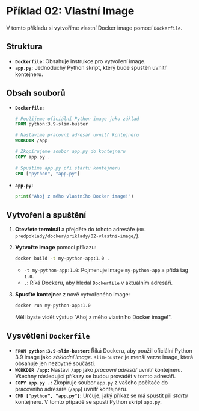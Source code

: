 # Příklad 02: Vlastní Image

V tomto příkladu si vytvoříme vlastní Docker image pomocí `Dockerfile`.

## Struktura

*   **`Dockerfile`:** Obsahuje instrukce pro vytvoření image.
*   **`app.py`:** Jednoduchý Python skript, který bude spuštěn uvnitř kontejneru.

## Obsah souborů

*   **`Dockerfile`:**

    ```dockerfile
    # Použijeme oficiální Python image jako základ
    FROM python:3.9-slim-buster

    # Nastavíme pracovní adresář uvnitř kontejneru
    WORKDIR /app

    # Zkopírujeme soubor app.py do kontejneru
    COPY app.py .

    # Spustíme app.py při startu kontejneru
    CMD ["python", "app.py"]
    ```

*   **`app.py`:**

    ```python
    print("Ahoj z mého vlastního Docker image!")

    ```

## Vytvoření a spuštění

1.  **Otevřete terminál** a přejděte do tohoto adresáře (`00-predpoklady/docker/priklady/02-vlastni-image/`).
2.  **Vytvořte image** pomocí příkazu:

    ```bash
    docker build -t my-python-app:1.0 .
    ```

    *   `-t my-python-app:1.0`:  Pojmenuje image `my-python-app` a přidá tag `1.0`.
    *   `.`:  Říká Dockeru, aby hledal `Dockerfile` v aktuálním adresáři.

3.  **Spusťte kontejner** z nově vytvořeného image:

    ```bash
    docker run my-python-app:1.0
    ```

    Měli byste vidět výstup "Ahoj z mého vlastního Docker image!".

## Vysvětlení `Dockerfile`

*   **`FROM python:3.9-slim-buster`:**  Říká Dockeru, aby použil oficiální Python 3.9 image jako *základní image*.  `slim-buster` je menší verze image, která obsahuje jen nezbytné součásti.
*   **`WORKDIR /app`:**  Nastaví `/app` jako *pracovní adresář* uvnitř kontejneru.  Všechny následující příkazy se budou provádět v tomto adresáři.
*   **`COPY app.py .`:**  Zkopíruje soubor `app.py` z vašeho počítače do pracovního adresáře (`/app`) uvnitř kontejneru.
*   **`CMD ["python", "app.py"]`:**  Určuje, jaký příkaz se má spustit při *startu* kontejneru.  V tomto případě se spustí Python skript `app.py`.